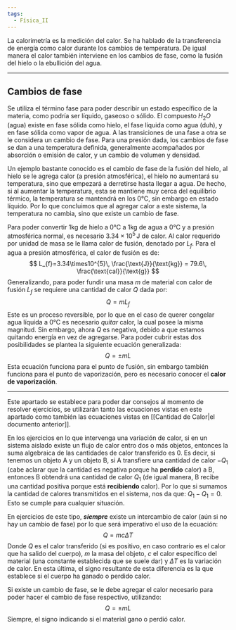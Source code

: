 ```yaml
---
tags:
  - Física_II
---
```

La calorimetría es la medición del calor.  Se ha hablado de la transferencia de energía como calor durante los cambios de temperatura. De igual manera el calor también interviene en los cambios de fase, como la fusión del hielo o la ebullición del agua. 

---
## Cambios de fase

Se utiliza el término fase para poder describir un estado específico de la materia, como podría ser líquido, gaseoso o sólido. El compuesto $H_{2}O$ (agua) existe en fase sólida como hielo, el fase líquida como agua (duh), y en fase sólida como vapor de agua. 
A las transiciones de una fase a otra se le considera un cambio de fase. Para una presión dada, los cambios de fase se dan a una temperatura definida, generalmente acompañados por absorción o emisión de calor, y un cambio de volumen y densidad.

Un ejemplo bastante conocido es el cambio de fase de la fusión del hielo, al hielo se le agrega calor (a presión atmosférica), el hielo no aumentará su temperatura, sino que empezará a derretirse hasta llegar a agua. De hecho, si al aumentar la temperatura, esta se mantiene muy cerca del equilibrio térmico, la temperatura se mantendrá en los 0°C, sin embargo en estado líquido. Por lo que concluimos que al agregar calor a este sistema, la temperatura no cambia, sino que existe un cambio de fase.

Para poder convertir 1kg de hielo a 0°C a 1kg de agua a 0°C y a presión atmosférica normal, es necesario $3.34\times10^{5}\,\text{J}$ de calor. Al calor requerido por unidad de masa se le llama calor de fusión, denotado por $L_{f}$. Para el agua a presión atmosférica, el calor de fusión es de:
$$
L_{f}=3.34\times10^{5}\, \frac{\text{J}}{\text{kg}} = 79.6\, \frac{\text{cal}}{\text{g}}
$$
Generalizando, para poder fundir una masa $m$ de material con calor de fusión $L_{f}$ se requiere una cantidad de calor $Q$ dada por:
$$
Q=mL_{f}
$$
Este es un proceso reversible, por lo que en el caso de querer congelar agua líquida a 0°C es necesario *quitar* calor, la cual posee la misma magnitud. Sin embargo, ahora $Q$ es negativa, debido a que estamos quitando energía en vez de agregarse. Para poder cubrir estas dos posibilidades se plantea la siguiente ecuación generalizada:
$$
Q=\pm mL
$$
Esta ecuación funciona para el punto de fusión, sin embargo también funciona para el punto de vaporización, pero es necesario conocer el **calor de vaporización**.

---
Este apartado se establece para poder dar consejos al momento de resolver ejercicios, se utilizarán tanto las ecuaciones vistas en este apartado como también las ecuaciones vistas en [[Cantidad de Calor|el documento anterior]]. 

En los ejercicios en lo que intervenga una variación de calor, si en un sistema aislado existe un flujo de calor entro dos o más objetos, entonces la suma algebraica de las cantidades de calor transferido es 0. Es decir, si tenemos un objeto A y un objeto B, si A transfiere una cantidad de calor $-Q_{1}$ (cabe aclarar que la cantidad es negativa porque ha **perdido** calor) a B, entonces B obtendrá una cantidad de calor $Q_{1}$ (de igual manera, B recibe una cantidad positiva porque está **recibiendo** calor). Por lo que si sumamos la cantidad de calores transmitidos en el sistema, nos da que: $Q_{1}-Q_{1}=0$. Esto se cumple para cualquier situación.

En ejercicios de este tipo, ***siempre*** existe un intercambio de calor (aún si no hay un cambio de fase) por lo que será imperativo el uso de la ecuación:
$$
Q=mc\Delta T
$$
Donde $Q$ es el calor transferido (si es positivo, en caso contrario es el calor que ha salido del cuerpo), $m$ la masa del objeto, $c$ el calor específico del material (una constante establecida que se suele dar) y $\Delta T$ es la variación de calor. En esta última, el signo resultante de esta diferencia es la que establece si el cuerpo ha ganado o perdido calor.

Si existe un cambio de fase,  se le debe agregar el calor necesario para poder hacer el cambio de fase respectivo, utilizando:
$$
Q=\pm mL
$$
Siempre, el signo indicando si el material gano o perdió calor.
